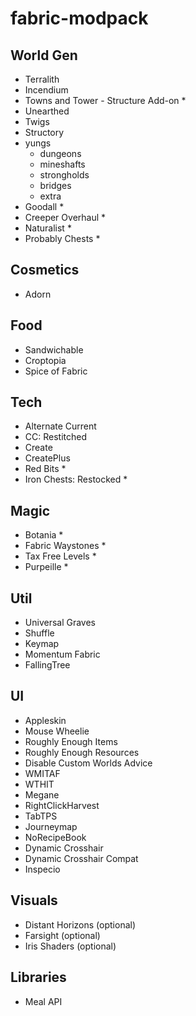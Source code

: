 # fabric-modpack

## World Gen

- Terralith
- Incendium
- Towns and Tower - Structure Add-on *
- Unearthed
- Twigs
- Structory
- yungs
  - dungeons
  - mineshafts
  - strongholds
  - bridges
  - extra
- Goodall *
- Creeper Overhaul *
- Naturalist *
- Probably Chests *

## Cosmetics

- Adorn

## Food

- Sandwichable
- Croptopia
- Spice of Fabric

## Tech

- Alternate Current
- CC: Restitched
- Create
- CreatePlus
- Red Bits *
- Iron Chests: Restocked *

## Magic

- Botania *
- Fabric Waystones *
- Tax Free Levels *
- Purpeille *

## Util

- Universal Graves
- Shuffle
- Keymap
- Momentum Fabric
- FallingTree

## UI

- Appleskin
- Mouse Wheelie
- Roughly Enough Items
- Roughly Enough Resources
- Disable Custom Worlds Advice
- WMITAF
- WTHIT
- Megane
- RightClickHarvest
- TabTPS
- Journeymap
- NoRecipeBook
- Dynamic Crosshair
- Dynamic Crosshair Compat
- Inspecio

## Visuals

- Distant Horizons (optional)
- Farsight (optional)
- Iris Shaders (optional)

## Libraries

- Meal API

